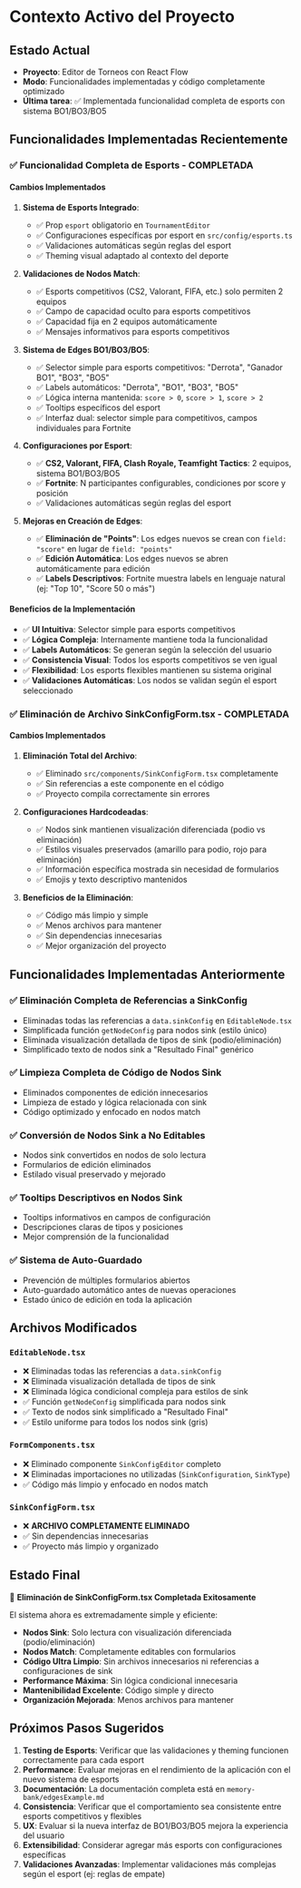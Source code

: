 # Contexto Activo del Proyecto

## Estado Actual
- **Proyecto**: Editor de Torneos con React Flow
- **Modo**: Funcionalidades implementadas y código completamente optimizado
- **Última tarea**: ✅ Implementada funcionalidad completa de esports con sistema BO1/BO3/BO5

## Funcionalidades Implementadas Recientemente

### ✅ **Funcionalidad Completa de Esports - COMPLETADA**

#### **Cambios Implementados**

1. **Sistema de Esports Integrado**:
   - ✅ Prop `esport` obligatorio en `TournamentEditor`
   - ✅ Configuraciones específicas por esport en `src/config/esports.ts`
   - ✅ Validaciones automáticas según reglas del esport
   - ✅ Theming visual adaptado al contexto del deporte

2. **Validaciones de Nodos Match**:
   - ✅ Esports competitivos (CS2, Valorant, FIFA, etc.) solo permiten 2 equipos
   - ✅ Campo de capacidad oculto para esports competitivos
   - ✅ Capacidad fija en 2 equipos automáticamente
   - ✅ Mensajes informativos para esports competitivos

3. **Sistema de Edges BO1/BO3/BO5**:
   - ✅ Selector simple para esports competitivos: "Derrota", "Ganador BO1", "BO3", "BO5"
   - ✅ Labels automáticos: "Derrota", "BO1", "BO3", "BO5"
   - ✅ Lógica interna mantenida: `score > 0`, `score > 1`, `score > 2`
   - ✅ Tooltips específicos del esport
   - ✅ Interfaz dual: selector simple para competitivos, campos individuales para Fortnite

4. **Configuraciones por Esport**:
   - ✅ **CS2, Valorant, FIFA, Clash Royale, Teamfight Tactics**: 2 equipos, sistema BO1/BO3/BO5
   - ✅ **Fortnite**: N participantes configurables, condiciones por score y posición
   - ✅ Validaciones automáticas según reglas del esport

5. **Mejoras en Creación de Edges**:
   - ✅ **Eliminación de "Points"**: Los edges nuevos se crean con `field: "score"` en lugar de `field: "points"`
   - ✅ **Edición Automática**: Los edges nuevos se abren automáticamente para edición
   - ✅ **Labels Descriptivos**: Fortnite muestra labels en lenguaje natural (ej: "Top 10", "Score 50 o más")

#### **Beneficios de la Implementación**

- ✅ **UI Intuitiva**: Selector simple para esports competitivos
- ✅ **Lógica Compleja**: Internamente mantiene toda la funcionalidad
- ✅ **Labels Automáticos**: Se generan según la selección del usuario
- ✅ **Consistencia Visual**: Todos los esports competitivos se ven igual
- ✅ **Flexibilidad**: Los esports flexibles mantienen su sistema original
- ✅ **Validaciones Automáticas**: Los nodos se validan según el esport seleccionado

### ✅ **Eliminación de Archivo SinkConfigForm.tsx - COMPLETADA**

#### **Cambios Implementados**

1. **Eliminación Total del Archivo**:
   - ✅ Eliminado `src/components/SinkConfigForm.tsx` completamente
   - ✅ Sin referencias a este componente en el código
   - ✅ Proyecto compila correctamente sin errores

2. **Configuraciones Hardcodeadas**:
   - ✅ Nodos sink mantienen visualización diferenciada (podio vs eliminación)
   - ✅ Estilos visuales preservados (amarillo para podio, rojo para eliminación)
   - ✅ Información específica mostrada sin necesidad de formularios
   - ✅ Emojis y texto descriptivo mantenidos

3. **Beneficios de la Eliminación**:
   - ✅ Código más limpio y simple
   - ✅ Menos archivos para mantener
   - ✅ Sin dependencias innecesarias
   - ✅ Mejor organización del proyecto

## Funcionalidades Implementadas Anteriormente

### ✅ **Eliminación Completa de Referencias a SinkConfig**
- Eliminadas todas las referencias a `data.sinkConfig` en `EditableNode.tsx`
- Simplificada función `getNodeConfig` para nodos sink (estilo único)
- Eliminada visualización detallada de tipos de sink (podio/eliminación)
- Simplificado texto de nodos sink a "Resultado Final" genérico

### ✅ **Limpieza Completa de Código de Nodos Sink**
- Eliminados componentes de edición innecesarios
- Limpieza de estado y lógica relacionada con sink
- Código optimizado y enfocado en nodos match

### ✅ **Conversión de Nodos Sink a No Editables**
- Nodos sink convertidos en nodos de solo lectura
- Formularios de edición eliminados
- Estilado visual preservado y mejorado

### ✅ **Tooltips Descriptivos en Nodos Sink**
- Tooltips informativos en campos de configuración
- Descripciones claras de tipos y posiciones
- Mejor comprensión de la funcionalidad

### ✅ **Sistema de Auto-Guardado**
- Prevención de múltiples formularios abiertos
- Auto-guardado automático antes de nuevas operaciones
- Estado único de edición en toda la aplicación

## Archivos Modificados

### **`EditableNode.tsx`**
- ❌ Eliminadas todas las referencias a `data.sinkConfig`
- ❌ Eliminada visualización detallada de tipos de sink
- ❌ Eliminada lógica condicional compleja para estilos de sink
- ✅ Función `getNodeConfig` simplificada para nodos sink
- ✅ Texto de nodos sink simplificado a "Resultado Final"
- ✅ Estilo uniforme para todos los nodos sink (gris)

### **`FormComponents.tsx`**
- ❌ Eliminado componente `SinkConfigEditor` completo
- ❌ Eliminadas importaciones no utilizadas (`SinkConfiguration`, `SinkType`)
- ✅ Código más limpio y enfocado en nodos match

### **`SinkConfigForm.tsx`**
- ❌ **ARCHIVO COMPLETAMENTE ELIMINADO**
- ✅ Sin dependencias innecesarias
- ✅ Proyecto más limpio y organizado

## Estado Final
🎉 **Eliminación de SinkConfigForm.tsx Completada Exitosamente**

El sistema ahora es extremadamente simple y eficiente:
- **Nodos Sink**: Solo lectura con visualización diferenciada (podio/eliminación)
- **Nodos Match**: Completamente editables con formularios
- **Código Ultra Limpio**: Sin archivos innecesarios ni referencias a configuraciones de sink
- **Performance Máxima**: Sin lógica condicional innecesaria
- **Mantenibilidad Excelente**: Código simple y directo
- **Organización Mejorada**: Menos archivos para mantener

## Próximos Pasos Sugeridos

1. **Testing de Esports**: Verificar que las validaciones y theming funcionen correctamente para cada esport
2. **Performance**: Evaluar mejoras en el rendimiento de la aplicación con el nuevo sistema de esports
3. **Documentación**: La documentación completa está en `memory-bank/edgesExample.md`
4. **Consistencia**: Verificar que el comportamiento sea consistente entre esports competitivos y flexibles
5. **UX**: Evaluar si la nueva interfaz de BO1/BO3/BO5 mejora la experiencia del usuario
6. **Extensibilidad**: Considerar agregar más esports con configuraciones específicas
7. **Validaciones Avanzadas**: Implementar validaciones más complejas según el esport (ej: reglas de empate)